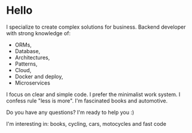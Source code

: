 # Hello

I specialize to create complex solutions for business.
Backend developer with strong knowledge of:
- ORMs,
- Database,
- Architectures, 
- Patterns,
- Cloud,
- Docker and deploy,
- Microservices

I focus on clear and simple code. I prefer the minimalist work system. I confess rule "less is more".
I'm fascinated books and automotive.

Do you have any questions? 
I'm ready to help you :)

I'm interesting in: books, cycling, cars, motocycles and fast code
